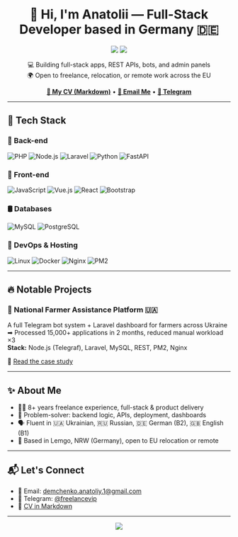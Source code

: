 <h1 align="center">👋 Hi, I'm Anatolii — Full-Stack Developer based in Germany 🇩🇪</h1>

<p align="center">
  <img src="https://img.shields.io/badge/Freelancer-8%2B_Years-success?style=flat-square&logo=freelancer" />
  <img src="https://img.shields.io/badge/Available-Remote_&_On_Site-blue?style=flat-square&logo=telegram" />
</p>

<p align="center">
  💻 Building full-stack apps, REST APIs, bots, and admin panels<br />
  🌍 Open to freelance, relocation, or remote work across the EU
</p>

<p align="center">
  <a href="https://github.com/freelancevip/cv/blob/main/README.md"><strong>📄 My CV (Markdown)</strong></a> •
  <a href="mailto:demchenko.anatoliy.1@gmail.com"><strong>📧 Email Me</strong></a> •
  <a href="https://t.me/freelancevip"><strong>💬 Telegram</strong></a>
</p>

---

## 🚀 Tech Stack

### 🧠 Back-end
![PHP](https://img.shields.io/badge/php-%23777BB4.svg?style=for-the-badge&logo=php&logoColor=white)
![Node.js](https://img.shields.io/badge/node.js-339933?style=for-the-badge&logo=nodedotjs&logoColor=white)
![Laravel](https://img.shields.io/badge/Laravel-FF2D20?style=for-the-badge&logo=laravel&logoColor=white)
![Python](https://img.shields.io/badge/python-3776AB?style=for-the-badge&logo=python&logoColor=white)
![FastAPI](https://img.shields.io/badge/FastAPI-005571?style=for-the-badge&logo=fastapi)

### 🎨 Front-end
![JavaScript](https://img.shields.io/badge/javascript-F7DF1E?style=for-the-badge&logo=javascript&logoColor=black)
![Vue.js](https://img.shields.io/badge/vuejs-4FC08D?style=for-the-badge&logo=vue.js&logoColor=white)
![React](https://img.shields.io/badge/react-20232A?style=for-the-badge&logo=react&logoColor=61DAFB)
![Bootstrap](https://img.shields.io/badge/bootstrap-563D7C?style=for-the-badge&logo=bootstrap&logoColor=white)

### 🛢️ Databases
![MySQL](https://img.shields.io/badge/MySQL-00000F?style=for-the-badge&logo=mysql&logoColor=white)
![PostgreSQL](https://img.shields.io/badge/PostgreSQL-316192?style=for-the-badge&logo=postgresql&logoColor=white)

### 🐧 DevOps & Hosting
![Linux](https://img.shields.io/badge/linux-FCC624?style=for-the-badge&logo=linux&logoColor=black)
![Docker](https://img.shields.io/badge/docker-2496ED?style=for-the-badge&logo=docker&logoColor=white)
![Nginx](https://img.shields.io/badge/nginx-009639?style=for-the-badge&logo=nginx&logoColor=white)
![PM2](https://img.shields.io/badge/PM2-2B037A?style=for-the-badge&logo=npm)

---

## 🔥 Notable Projects

### 🧾 National Farmer Assistance Platform 🇺🇦
A full Telegram bot system + Laravel dashboard for farmers across Ukraine  
➡ Processed 15,000+ applications in 2 months, reduced manual workload ×3  
**Stack:** Node.js (Telegraf), Laravel, MySQL, REST, PM2, Nginx

📂 [Read the case study](https://github.com/freelancevip/freelancevip/blob/main/case-studies/telegram-agro-case-study.md)

---

## ✨ About Me

- 👨‍💻 8+ years freelance experience, full-stack & product delivery
- 🧩 Problem-solver: backend logic, APIs, deployment, dashboards
- 🗣️ Fluent in 🇺🇦 Ukrainian, 🇷🇺 Russian, 🇩🇪 German (B2), 🇬🇧 English (B1)
- 🏡 Based in Lemgo, NRW (Germany), open to EU relocation or remote

---

## 📬 Let's Connect

- 📧 Email: [demchenko.anatoliy.1@gmail.com](mailto:demchenko.anatoliy.1@gmail.com)
- 💬 Telegram: [@freelancevip](https://t.me/freelancevip)
- 🧾 [CV in Markdown](https://github.com/freelancevip/cv/blob/main/README.md)

---

<p align="center">
  <img src="https://komarev.com/ghpvc/?username=freelancevip&label=Profile%20Views&color=0e75b6&style=flat" />
</p>
